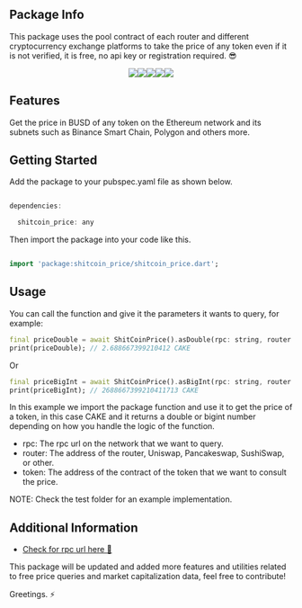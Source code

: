 ## Package Info
This package uses the pool contract of each router and different cryptocurrency exchange platforms to take the price of any token even if it is not verified, it is free, no api key or registration required. 😎

<div style="display: flex; justify-content: center;">
  <img src="https://img.shields.io/pub/v/shitcoin_price?color=green">
  <img src="https://img.shields.io/pub/points/shitcoin_price">
  <img src="https://img.shields.io/pub/popularity/shitcoin_price?color=green">
  <img src="https://img.shields.io/badge/maintenance%20status-actively%20developed-brightgreen">
  <img src="https://img.shields.io/badge/coverage-100%25-orange">
</div>

## Features

Get the price in BUSD of any token on the Ethereum network and its subnets such as Binance Smart Chain, Polygon and others more.

## Getting Started

Add the package to your pubspec.yaml file as shown below.
```dart

dependencies:

  shitcoin_price: any

```

Then import the package into your code like this.
```dart

import 'package:shitcoin_price/shitcoin_price.dart';

```
## Usage

You can call the function and give it the parameters it wants to query, for example:


```dart
final priceDouble = await ShitCoinPrice().asDouble(rpc: string, router: string, token: string);
print(priceDouble); // 2.688667399210412 CAKE
```

Or

```dart
final priceBigInt = await ShitCoinPrice().asBigInt(rpc: string, router: string, token: string);
print(priceBigInt); // 2688667399210411713 CAKE
```

In this example we import the package function and use it to get the price of a token, in this case CAKE and it returns a double or bigint number depending on how you handle the logic of the function.

- rpc: The rpc url on the network that we want to query.
- router: The address of the router, Uniswap, Pancakeswap, SushiSwap, or other.
- token: The address of the contract of the token that we want to consult the price.

NOTE: Check the test folder for an example implementation.

## Additional Information

- [Check for rpc url here 🚨](https://rpc.info)

This package will be updated and added more features and utilities related to free price queries and market capitalization data, feel free to contribute!

Greetings. ⚡
